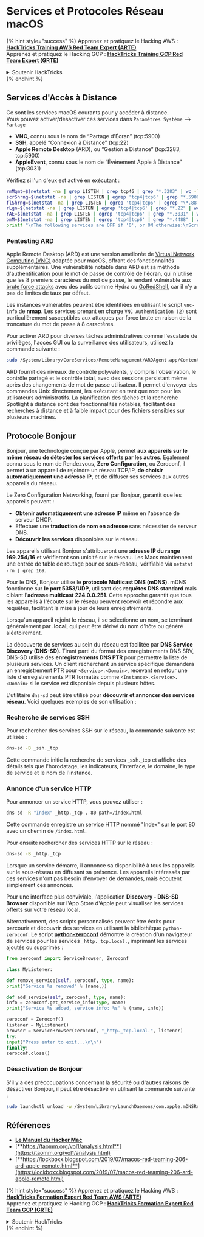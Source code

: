 # Services et Protocoles Réseau macOS

{% hint style="success" %}
Apprenez et pratiquez le Hacking AWS :<img src="/.gitbook/assets/arte.png" alt="" data-size="line">[**HackTricks Training AWS Red Team Expert (ARTE)**](https://training.hacktricks.xyz/courses/arte)<img src="/.gitbook/assets/arte.png" alt="" data-size="line">\
Apprenez et pratiquez le Hacking GCP : <img src="/.gitbook/assets/grte.png" alt="" data-size="line">[**HackTricks Training GCP Red Team Expert (GRTE)**<img src="/.gitbook/assets/grte.png" alt="" data-size="line">](https://training.hacktricks.xyz/courses/grte)

<details>

<summary>Soutenir HackTricks</summary>

* Consultez les [**plans d'abonnement**](https://github.com/sponsors/carlospolop) !
* **Rejoignez le** 💬 [**groupe Discord**](https://discord.gg/hRep4RUj7f) ou le [**groupe telegram**](https://t.me/peass) ou **suivez** nous sur **Twitter** 🐦 [**@hacktricks\_live**](https://twitter.com/hacktricks\_live)**.**
* **Partagez des astuces de hacking en soumettant des PRs aux** [**HackTricks**](https://github.com/carlospolop/hacktricks) et [**HackTricks Cloud**](https://github.com/carlospolop/hacktricks-cloud) dépôts github.

</details>
{% endhint %}

## Services d'Accès à Distance

Ce sont les services macOS courants pour y accéder à distance.\
Vous pouvez activer/désactiver ces services dans `Paramètres Système` --> `Partage`

* **VNC**, connu sous le nom de “Partage d'Écran” (tcp:5900)
* **SSH**, appelé “Connexion à Distance” (tcp:22)
* **Apple Remote Desktop** (ARD), ou “Gestion à Distance” (tcp:3283, tcp:5900)
* **AppleEvent**, connu sous le nom de “Événement Apple à Distance” (tcp:3031)

Vérifiez si l'un d'eux est activé en exécutant :
```bash
rmMgmt=$(netstat -na | grep LISTEN | grep tcp46 | grep "*.3283" | wc -l);
scrShrng=$(netstat -na | grep LISTEN | egrep 'tcp4|tcp6' | grep "*.5900" | wc -l);
flShrng=$(netstat -na | grep LISTEN | egrep 'tcp4|tcp6' | egrep "\*.88|\*.445|\*.548" | wc -l);
rLgn=$(netstat -na | grep LISTEN | egrep 'tcp4|tcp6' | grep "*.22" | wc -l);
rAE=$(netstat -na | grep LISTEN | egrep 'tcp4|tcp6' | grep "*.3031" | wc -l);
bmM=$(netstat -na | grep LISTEN | egrep 'tcp4|tcp6' | grep "*.4488" | wc -l);
printf "\nThe following services are OFF if '0', or ON otherwise:\nScreen Sharing: %s\nFile Sharing: %s\nRemote Login: %s\nRemote Mgmt: %s\nRemote Apple Events: %s\nBack to My Mac: %s\n\n" "$scrShrng" "$flShrng" "$rLgn" "$rmMgmt" "$rAE" "$bmM";
```
### Pentesting ARD

Apple Remote Desktop (ARD) est une version améliorée de [Virtual Network Computing (VNC)](https://en.wikipedia.org/wiki/Virtual_Network_Computing) adaptée pour macOS, offrant des fonctionnalités supplémentaires. Une vulnérabilité notable dans ARD est sa méthode d'authentification pour le mot de passe de contrôle de l'écran, qui n'utilise que les 8 premiers caractères du mot de passe, le rendant vulnérable aux [brute force attacks](https://thudinh.blogspot.com/2017/09/brute-forcing-passwords-with-thc-hydra.html) avec des outils comme Hydra ou [GoRedShell](https://github.com/ahhh/GoRedShell/), car il n'y a pas de limites de taux par défaut.

Les instances vulnérables peuvent être identifiées en utilisant le script `vnc-info` de **nmap**. Les services prenant en charge `VNC Authentication (2)` sont particulièrement susceptibles aux attaques par force brute en raison de la troncature du mot de passe à 8 caractères.

Pour activer ARD pour diverses tâches administratives comme l'escalade de privilèges, l'accès GUI ou la surveillance des utilisateurs, utilisez la commande suivante :
```bash
sudo /System/Library/CoreServices/RemoteManagement/ARDAgent.app/Contents/Resources/kickstart -activate -configure -allowAccessFor -allUsers -privs -all -clientopts -setmenuextra -menuextra yes
```
ARD fournit des niveaux de contrôle polyvalents, y compris l'observation, le contrôle partagé et le contrôle total, avec des sessions persistant même après des changements de mot de passe utilisateur. Il permet d'envoyer des commandes Unix directement, les exécutant en tant que root pour les utilisateurs administratifs. La planification des tâches et la recherche Spotlight à distance sont des fonctionnalités notables, facilitant des recherches à distance et à faible impact pour des fichiers sensibles sur plusieurs machines.

## Protocole Bonjour

Bonjour, une technologie conçue par Apple, permet **aux appareils sur le même réseau de détecter les services offerts par les autres**. Également connu sous le nom de Rendezvous, **Zero Configuration**, ou Zeroconf, il permet à un appareil de rejoindre un réseau TCP/IP, **de choisir automatiquement une adresse IP**, et de diffuser ses services aux autres appareils du réseau.

Le Zero Configuration Networking, fourni par Bonjour, garantit que les appareils peuvent :
* **Obtenir automatiquement une adresse IP** même en l'absence de serveur DHCP.
* Effectuer une **traduction de nom en adresse** sans nécessiter de serveur DNS.
* **Découvrir les services** disponibles sur le réseau.

Les appareils utilisant Bonjour s'attribueront une **adresse IP du range 169.254/16** et vérifieront son unicité sur le réseau. Les Macs maintiennent une entrée de table de routage pour ce sous-réseau, vérifiable via `netstat -rn | grep 169`.

Pour le DNS, Bonjour utilise le **protocole Multicast DNS (mDNS)**. mDNS fonctionne sur **le port 5353/UDP**, utilisant des **requêtes DNS standard** mais ciblant l'**adresse multicast 224.0.0.251**. Cette approche garantit que tous les appareils à l'écoute sur le réseau peuvent recevoir et répondre aux requêtes, facilitant la mise à jour de leurs enregistrements.

Lorsqu'un appareil rejoint le réseau, il se sélectionne un nom, se terminant généralement par **.local**, qui peut être dérivé du nom d'hôte ou généré aléatoirement.

La découverte de services au sein du réseau est facilitée par **DNS Service Discovery (DNS-SD)**. Tirant parti du format des enregistrements DNS SRV, DNS-SD utilise des **enregistrements DNS PTR** pour permettre la liste de plusieurs services. Un client recherchant un service spécifique demandera un enregistrement PTR pour `<Service>.<Domain>`, recevant en retour une liste d'enregistrements PTR formatés comme `<Instance>.<Service>.<Domain>` si le service est disponible depuis plusieurs hôtes.

L'utilitaire `dns-sd` peut être utilisé pour **découvrir et annoncer des services réseau**. Voici quelques exemples de son utilisation :

### Recherche de services SSH

Pour rechercher des services SSH sur le réseau, la commande suivante est utilisée :
```bash
dns-sd -B _ssh._tcp
```
Cette commande initie la recherche de services _ssh._tcp et affiche des détails tels que l'horodatage, les indicateurs, l'interface, le domaine, le type de service et le nom de l'instance.

### Annonce d'un service HTTP

Pour annoncer un service HTTP, vous pouvez utiliser :
```bash
dns-sd -R "Index" _http._tcp . 80 path=/index.html
```
Cette commande enregistre un service HTTP nommé "Index" sur le port 80 avec un chemin de `/index.html`.

Pour ensuite rechercher des services HTTP sur le réseau :
```bash
dns-sd -B _http._tcp
```
Lorsque un service démarre, il annonce sa disponibilité à tous les appareils sur le sous-réseau en diffusant sa présence. Les appareils intéressés par ces services n'ont pas besoin d'envoyer de demandes, mais écoutent simplement ces annonces.

Pour une interface plus conviviale, l'application **Discovery - DNS-SD Browser** disponible sur l'App Store d'Apple peut visualiser les services offerts sur votre réseau local.

Alternativement, des scripts personnalisés peuvent être écrits pour parcourir et découvrir des services en utilisant la bibliothèque `python-zeroconf`. Le script [**python-zeroconf**](https://github.com/jstasiak/python-zeroconf) démontre la création d'un navigateur de services pour les services `_http._tcp.local.`, imprimant les services ajoutés ou supprimés :
```python
from zeroconf import ServiceBrowser, Zeroconf

class MyListener:

def remove_service(self, zeroconf, type, name):
print("Service %s removed" % (name,))

def add_service(self, zeroconf, type, name):
info = zeroconf.get_service_info(type, name)
print("Service %s added, service info: %s" % (name, info))

zeroconf = Zeroconf()
listener = MyListener()
browser = ServiceBrowser(zeroconf, "_http._tcp.local.", listener)
try:
input("Press enter to exit...\n\n")
finally:
zeroconf.close()
```
### Désactivation de Bonjour
S'il y a des préoccupations concernant la sécurité ou d'autres raisons de désactiver Bonjour, il peut être désactivé en utilisant la commande suivante :
```bash
sudo launchctl unload -w /System/Library/LaunchDaemons/com.apple.mDNSResponder.plist
```
## Références

* [**Le Manuel du Hacker Mac**](https://www.amazon.com/-/es/Charlie-Miller-ebook-dp-B004U7MUMU/dp/B004U7MUMU/ref=mt\_other?\_encoding=UTF8\&me=\&qid=)
* [**https://taomm.org/vol1/analysis.html**](https://taomm.org/vol1/analysis.html)
* [**https://lockboxx.blogspot.com/2019/07/macos-red-teaming-206-ard-apple-remote.html**](https://lockboxx.blogspot.com/2019/07/macos-red-teaming-206-ard-apple-remote.html)

{% hint style="success" %}
Apprenez et pratiquez le Hacking AWS :<img src="/.gitbook/assets/arte.png" alt="" data-size="line">[**HackTricks Formation Expert Red Team AWS (ARTE)**](https://training.hacktricks.xyz/courses/arte)<img src="/.gitbook/assets/arte.png" alt="" data-size="line">\
Apprenez et pratiquez le Hacking GCP : <img src="/.gitbook/assets/grte.png" alt="" data-size="line">[**HackTricks Formation Expert Red Team GCP (GRTE)**<img src="/.gitbook/assets/grte.png" alt="" data-size="line">](https://training.hacktricks.xyz/courses/grte)

<details>

<summary>Soutenir HackTricks</summary>

* Consultez les [**plans d'abonnement**](https://github.com/sponsors/carlospolop)!
* **Rejoignez le** 💬 [**groupe Discord**](https://discord.gg/hRep4RUj7f) ou le [**groupe telegram**](https://t.me/peass) ou **suivez** nous sur **Twitter** 🐦 [**@hacktricks\_live**](https://twitter.com/hacktricks\_live)**.**
* **Partagez des astuces de hacking en soumettant des PRs aux** [**HackTricks**](https://github.com/carlospolop/hacktricks) et [**HackTricks Cloud**](https://github.com/carlospolop/hacktricks-cloud) dépôts github.

</details>
{% endhint %}
